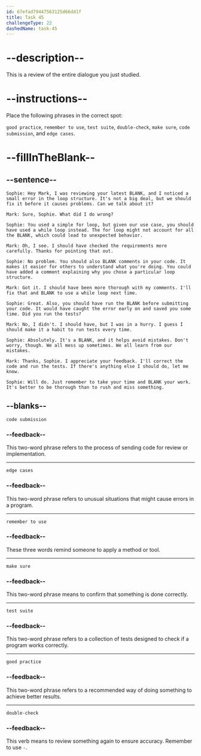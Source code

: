 ```yaml
---
id: 67efad79447563125d66dd1f
title: Task 45
challengeType: 22
dashedName: task-45
---
```


<!-- REVIEW -->

# --description--

This is a review of the entire dialogue you just studied.

# --instructions--

Place the following phrases in the correct spot:

`good practice`, `remember to use`, `test suite`, `double-check`, `make sure`, `code submission`, and `edge cases`.

# --fillInTheBlank--

## --sentence--

`Sophie: Hey Mark, I was reviewing your latest BLANK, and I noticed a small error in the loop structure. It's not a big deal, but we should fix it before it causes problems. Can we talk about it?`

`Mark: Sure, Sophie. What did I do wrong?`

`Sophie: You used a simple for loop, but given our use case, you should have used a while loop instead. The for loop might not account for all the BLANK, which could lead to unexpected behavior.`

`Mark: Oh, I see. I should have checked the requirements more carefully. Thanks for pointing that out.`

`Sophie: No problem. You should also BLANK comments in your code. It makes it easier for others to understand what you're doing. You could have added a comment explaining why you chose a particular loop structure.`

`Mark: Got it. I should have been more thorough with my comments. I'll fix that and BLANK to use a while loop next time.`

`Sophie: Great. Also, you should have run the BLANK before submitting your code. It would have caught the error early on and saved you some time. Did you run the tests?`

`Mark: No, I didn't. I should have, but I was in a hurry. I guess I should make it a habit to run tests every time.`

`Sophie: Absolutely. It's a BLANK, and it helps avoid mistakes. Don't worry, though. We all mess up sometimes. We all learn from our mistakes.`

`Mark: Thanks, Sophie. I appreciate your feedback. I'll correct the code and run the tests. If there's anything else I should do, let me know.`

`Sophie: Will do. Just remember to take your time and BLANK your work. It's better to be thorough than to rush and miss something.`

## --blanks--

`code submission`

### --feedback--

This two-word phrase refers to the process of sending code for review or implementation.

---

`edge cases`

### --feedback--

This two-word phrase refers to unusual situations that might cause errors in a program.

---

`remember to use`

### --feedback--

These three words remind someone to apply a method or tool.

---

`make sure`

### --feedback--

This two-word phrase means to confirm that something is done correctly.

---

`test suite`

### --feedback--

This two-word phrase refers to a collection of tests designed to check if a program works correctly.

---

`good practice`

### --feedback--

This two-word phrase refers to a recommended way of doing something to achieve better results.

---

`double-check`

### --feedback--

This verb means to review something again to ensure accuracy. Remember to use `-`.
